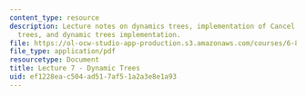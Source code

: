 ```yaml
---
content_type: resource
description: Lecture notes on dynamics trees, implementation of Cancel with dynamic
  trees, and dynamic trees implementation.
file: https://ol-ocw-studio-app-production.s3.amazonaws.com/courses/6-854j-advanced-algorithms-fall-2008/ef1228eac504ad517af51a2a3e8e1a93_lec7.pdf
file_type: application/pdf
resourcetype: Document
title: Lecture 7 - Dynamic Trees
uid: ef1228ea-c504-ad51-7af5-1a2a3e8e1a93
---
```

